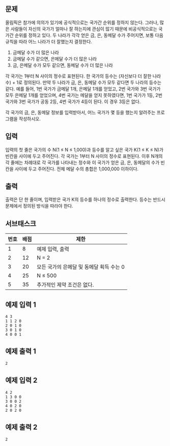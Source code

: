 ## 문제
올림픽은 참가에 의의가 있기에 공식적으로는 국가간 순위를 정하지 않는다. 그러나, 많은 사람들이 자신의 국가가 얼마나 잘 하는지에 관심이 많기 때문에 비공식적으로는 국가간 순위를 정하고 있다. 두 나라가 각각 얻은 금, 은, 동메달 수가 주어지면, 보통 다음 규칙을 따라 어느 나라가 더 잘했는지 결정한다.

1. 금메달 수가 더 많은 나라 
2. 금메달 수가 같으면, 은메달 수가 더 많은 나라
3. 금, 은메달 수가 모두 같으면, 동메달 수가 더 많은 나라 

각 국가는 1부터 N 사이의 정수로 표현된다. 한 국가의 등수는 (자신보다 더 잘한 나라 수) + 1로 정의된다. 만약 두 나라가 금, 은, 동메달 수가 모두 같다면 두 나라의 등수는 같다. 예를 들어, 1번 국가가 금메달 1개, 은메달 1개를 얻었고, 2번 국가와 3번 국가가 모두 은메달 1개를 얻었으며, 4번 국가는 메달을 얻지 못하였다면, 1번 국가가 1등, 2번 국가와 3번 국가가 공동 2등, 4번 국가가 4등이 된다. 이 경우 3등은 없다. 

각 국가의 금, 은, 동메달 정보를 입력받아서, 어느 국가가 몇 등을 했는지 알려주는 프로그램을 작성하시오. 

## 입력
입력의 첫 줄은 국가의 수 N(1 ≤ N ≤ 1,000)과 등수를 알고 싶은 국가 K(1 ≤ K ≤ N)가 빈칸을 사이에 두고 주어진다. 각 국가는 1부터 N 사이의 정수로 표현된다. 이후 N개의 각 줄에는 차례대로 각 국가를 나타내는 정수와 이 국가가 얻은 금, 은, 동메달의 수가 빈칸을 사이에 두고 주어진다. 전체 메달 수의 총합은 1,000,000 이하이다.

## 출력
출력은 단 한 줄이며, 입력받은 국가 K의 등수를 하나의 정수로 출력한다. 등수는 반드시 문제에서 정의된 방식을 따라야 한다. 

## 서브태스크
|번호|	배점|	제한|
|-|-|-|
|1|	8|	예제 입력, 출력|
|2|	12|	N = 2|
|3|	20	|모든 국가의 은메달 및 동메달 획득 수는 0|
|4|	25	|N ≤ 500|
|5|	35	|추가적인 제약 조건은 없다.|

## 예제 입력 1 
```
4 3
1 1 2 0
2 0 1 0
3 0 1 0
4 0 0 1
```
## 예제 출력 1 
```
2
```
## 예제 입력 2 
```
4 2
1 3 0 0
3 0 0 2
4 0 2 0
2 0 2 0
```
## 예제 출력 2 
```
2
```